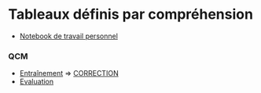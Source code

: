 # Tableaux définis par compréhension
* [Notebook de travail personnel](https://github.com/thfruchart/1nsi/blob/main/05/Tableaux_COMPREHENSION.ipynb)
### QCM
* [Entraînement](https://genumsi.inria.fr/qcm.php?h=72855d4b21676fc34e72eba77997eaed) => [CORRECTION](https://genumsi.inria.fr/qcm-corrige.php?cle=MTE4OzExOTsxNDE7MTQ3OzI3NjszMjY7MzM5OzQzNA==)
* [Evaluation](https://genumsi.inria.fr/qcm.php?h=f436467f9e3a729e24b4b6d86d6e8b9b)
